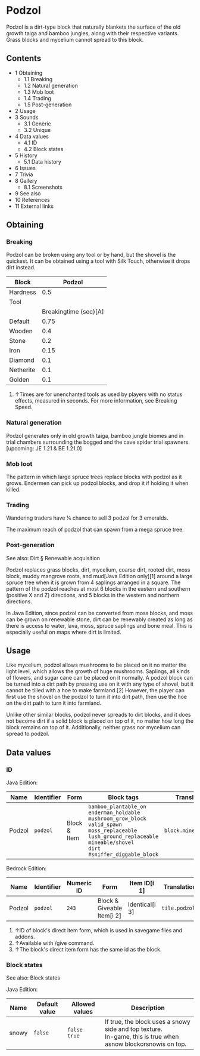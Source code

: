 # Podzol
Podzol is a dirt-type block that naturally blankets the surface of the old growth taiga and bamboo jungles, along with their respective variants. Grass blocks and mycelium cannot spread to this block.

## Contents
- 1 Obtaining
	- 1.1 Breaking
	- 1.2 Natural generation
	- 1.3 Mob loot
	- 1.4 Trading
	- 1.5 Post-generation
- 2 Usage
- 3 Sounds
	- 3.1 Generic
	- 3.2 Unique
- 4 Data values
	- 4.1 ID
	- 4.2 Block states
- 5 History
	- 5.1 Data history
- 6 Issues
- 7 Trivia
- 8 Gallery
	- 8.1 Screenshots
- 9 See also
- 10 References
- 11 External links

## Obtaining
### Breaking
Podzol can be broken using any tool or by hand, but the shovel is the quickest. It can be obtained using a tool with Silk Touch, otherwise it drops dirt instead. 

| Block     | Podzol                |
|-----------|-----------------------|
| Hardness  | 0.5                   |
| Tool      |                       |
|           | Breakingtime (sec)[A] |
| Default   | 0.75                  |
| Wooden    | 0.4                   |
| Stone     | 0.2                   |
| Iron      | 0.15                  |
| Diamond   | 0.1                   |
| Netherite | 0.1                   |
| Golden    | 0.1                   |

1. ↑Times are for unenchanted tools as used by players with no status effects, measured in seconds. For more information, see Breaking Speed.

### Natural generation
Podzol generates only in old growth taiga, bamboo jungle biomes and in trial chambers surrounding the bogged and the cave spider trial spawners.‌[upcoming: JE 1.21 & BE 1.21.0]


### Mob loot
The pattern in which large spruce trees replace blocks with podzol as it grows.
Endermen can pick up podzol blocks, and drop it if holding it when killed.

### Trading
Wandering traders have 1⁄6 chance to sell 3 podzol for 3 emeralds.

The maximum reach of podzol that can spawn from a mega spruce tree.
### Post-generation
See also: Dirt § Renewable acquisition

Podzol replaces grass blocks, dirt, mycelium, coarse dirt, rooted dirt, moss block, muddy mangrove roots, and mud‌[Java Edition  only][1] around a large spruce tree when it is grown from 4 saplings arranged in a square. The pattern of the podzol reaches at most 6 blocks in the eastern and southern (positive X and Z) directions, and 5 blocks in the western and northern directions.

In Java Edition, since podzol can be converted from moss blocks, and moss can be grown on renewable stone, dirt can be renewably created as long as there is access to water, lava, moss, spruce saplings and bone meal. This is especially useful on maps where dirt is limited.

## Usage
Like mycelium, podzol allows mushrooms to be placed on it no matter the light level, which allows the growth of huge mushrooms. Saplings, all kinds of flowers, and sugar cane can be placed on it normally. A podzol block can be turned into a dirt path by pressing use on it with any type of shovel, but it cannot be tilled with a hoe to make farmland.[2] However, the player can first use the shovel on the podzol to turn it into dirt path, then use the hoe on the dirt path to turn it into farmland.

Unlike other similar blocks, podzol never spreads to dirt blocks, and it does not become dirt if a solid block is placed on top of it, no matter how long the block remains on top of it. Additionally, neither grass nor mycelium can spread to podzol.

## Data values
### ID
Java Edition:

| Name   | Identifier | Form         | Block tags                                                                                                                                                                                                    | Translation key          |
|--------|------------|--------------|---------------------------------------------------------------------------------------------------------------------------------------------------------------------------------------------------------------|--------------------------|
| Podzol | `podzol`   | Block & Item | `bamboo_plantable_on`<br/>`enderman_holdable`<br/>`mushroom_grow_block`<br/>`valid_spawn`<br/>`moss_replaceable`<br/>`lush_ground_replaceable`<br/>`mineable/shovel`<br/>`dirt`<br/>`#sniffer_diggable_block` | `block.minecraft.podzol` |

Bedrock Edition:

| Name   | Identifier | Numeric ID | Form                       | Item ID[i 1]   | Translation key    |
|--------|------------|------------|----------------------------|----------------|--------------------|
| Podzol | `podzol`   | `243`      | Block & Giveable Item[i 2] | Identical[i 3] | `tile.podzol.name` |

1. ↑ID of block's direct item form, which is used in savegame files and addons.
2. ↑Available with /give command.
3. ↑The block's direct item form has the same id as the block.

### Block states
See also: Block states


Java Edition:

| Name  | Default value | Allowed values     | Description                                                                                                      |
|-------|---------------|--------------------|------------------------------------------------------------------------------------------------------------------|
| snowy | `false`       | `false`<br/>`true` | If true, the block uses a snowy side and top texture.<br/>In-game, this is true when asnow blockorsnowis on top. |

